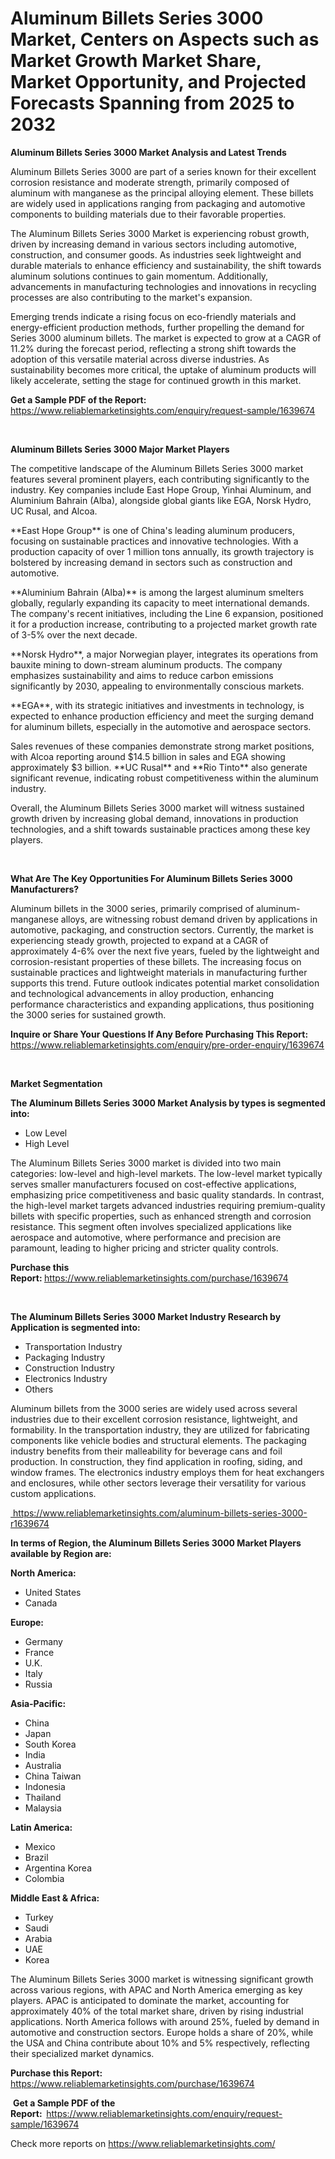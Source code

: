 <p><h1>Aluminum Billets Series 3000 Market, Centers on Aspects such as Market Growth Market Share, Market Opportunity, and Projected Forecasts Spanning from 2025 to 2032</h1></p><p><strong>Aluminum Billets Series 3000 Market Analysis and Latest Trends</strong></p>
<p><p>Aluminum Billets Series 3000 are part of a series known for their excellent corrosion resistance and moderate strength, primarily composed of aluminum with manganese as the principal alloying element. These billets are widely used in applications ranging from packaging and automotive components to building materials due to their favorable properties.</p><p>The Aluminum Billets Series 3000 Market is experiencing robust growth, driven by increasing demand in various sectors including automotive, construction, and consumer goods. As industries seek lightweight and durable materials to enhance efficiency and sustainability, the shift towards aluminum solutions continues to gain momentum. Additionally, advancements in manufacturing technologies and innovations in recycling processes are also contributing to the market's expansion.</p><p>Emerging trends indicate a rising focus on eco-friendly materials and energy-efficient production methods, further propelling the demand for Series 3000 aluminum billets. The market is expected to grow at a CAGR of 11.2% during the forecast period, reflecting a strong shift towards the adoption of this versatile material across diverse industries. As sustainability becomes more critical, the uptake of aluminum products will likely accelerate, setting the stage for continued growth in this market.</p></p>
<p><strong>Get a Sample PDF of the Report:&nbsp;</strong> <a href="https://www.reliablemarketinsights.com/enquiry/request-sample/1639674?utm_campaign=3531&utm_medium=2&utm_source=Github&utm_content=ia&utm_term=02042025&utm_id=aluminum-billets-series-3000">https://www.reliablemarketinsights.com/enquiry/request-sample/1639674</a></p>
<p>&nbsp;</p>
<p><strong>Aluminum Billets Series 3000 Major Market Players</strong></p>
<p><p>The competitive landscape of the Aluminum Billets Series 3000 market features several prominent players, each contributing significantly to the industry. Key companies include East Hope Group, Yinhai Aluminum, and Aluminium Bahrain (Alba), alongside global giants like EGA, Norsk Hydro, UC Rusal, and Alcoa.</p><p>**East Hope Group** is one of China's leading aluminum producers, focusing on sustainable practices and innovative technologies. With a production capacity of over 1 million tons annually, its growth trajectory is bolstered by increasing demand in sectors such as construction and automotive. </p><p>**Aluminium Bahrain (Alba)** is among the largest aluminum smelters globally, regularly expanding its capacity to meet international demands. The company's recent initiatives, including the Line 6 expansion, positioned it for a production increase, contributing to a projected market growth rate of 3-5% over the next decade.</p><p>**Norsk Hydro**, a major Norwegian player, integrates its operations from bauxite mining to down-stream aluminum products. The company emphasizes sustainability and aims to reduce carbon emissions significantly by 2030, appealing to environmentally conscious markets.</p><p>**EGA**, with its strategic initiatives and investments in technology, is expected to enhance production efficiency and meet the surging demand for aluminum billets, especially in the automotive and aerospace sectors.</p><p>Sales revenues of these companies demonstrate strong market positions, with Alcoa reporting around $14.5 billion in sales and EGA showing approximately $3 billion. **UC Rusal** and **Rio Tinto** also generate significant revenue, indicating robust competitiveness within the aluminum industry.</p><p>Overall, the Aluminum Billets Series 3000 market will witness sustained growth driven by increasing global demand, innovations in production technologies, and a shift towards sustainable practices among these key players.</p></p>
<p>&nbsp;</p>
<p><strong>What Are The Key Opportunities For Aluminum Billets Series 3000 Manufacturers?</strong></p>
<p><p>Aluminum billets in the 3000 series, primarily comprised of aluminum-manganese alloys, are witnessing robust demand driven by applications in automotive, packaging, and construction sectors. Currently, the market is experiencing steady growth, projected to expand at a CAGR of approximately 4-6% over the next five years, fueled by the lightweight and corrosion-resistant properties of these billets. The increasing focus on sustainable practices and lightweight materials in manufacturing further supports this trend. Future outlook indicates potential market consolidation and technological advancements in alloy production, enhancing performance characteristics and expanding applications, thus positioning the 3000 series for sustained growth.</p></p>
<p><strong>Inquire or Share Your Questions If Any Before Purchasing This Report:</strong> <a href="https://www.reliablemarketinsights.com/enquiry/pre-order-enquiry/1639674?utm_campaign=3531&utm_medium=2&utm_source=Github&utm_content=ia&utm_term=02042025&utm_id=aluminum-billets-series-3000">https://www.reliablemarketinsights.com/enquiry/pre-order-enquiry/1639674</a></p>
<p>&nbsp;</p>
<p><strong>Market Segmentation</strong></p>
<p><strong>The Aluminum Billets Series 3000 Market Analysis by types is segmented into:</strong></p>
<p><ul><li>Low Level</li><li>High Level</li></ul></p>
<p><p>The Aluminum Billets Series 3000 market is divided into two main categories: low-level and high-level markets. The low-level market typically serves smaller manufacturers focused on cost-effective applications, emphasizing price competitiveness and basic quality standards. In contrast, the high-level market targets advanced industries requiring premium-quality billets with specific properties, such as enhanced strength and corrosion resistance. This segment often involves specialized applications like aerospace and automotive, where performance and precision are paramount, leading to higher pricing and stricter quality controls.</p></p>
<p><strong>Purchase this Report:&nbsp;</strong><a href="https://www.reliablemarketinsights.com/purchase/1639674?utm_campaign=3531&utm_medium=2&utm_source=Github&utm_content=ia&utm_term=02042025&utm_id=aluminum-billets-series-3000">https://www.reliablemarketinsights.com/purchase/1639674</a></p>
<p>&nbsp;</p>
<p><strong>The Aluminum Billets Series 3000 Market Industry Research by Application is segmented into:</strong></p>
<p><ul><li>Transportation Industry</li><li>Packaging Industry</li><li>Construction Industry</li><li>Electronics Industry</li><li>Others</li></ul></p>
<p><p>Aluminum billets from the 3000 series are widely used across several industries due to their excellent corrosion resistance, lightweight, and formability. In the transportation industry, they are utilized for fabricating components like vehicle bodies and structural elements. The packaging industry benefits from their malleability for beverage cans and foil production. In construction, they find application in roofing, siding, and window frames. The electronics industry employs them for heat exchangers and enclosures, while other sectors leverage their versatility for various custom applications.</p></p>
<p><a href="https://www.reliablemarketinsights.com/aluminum-billets-series-3000-r1639674?utm_campaign=3531&utm_medium=2&utm_source=Github&utm_content=ia&utm_term=02042025&utm_id=aluminum-billets-series-3000">&nbsp;https://www.reliablemarketinsights.com/aluminum-billets-series-3000-r1639674</a></p>
<p><strong>In terms of Region, the Aluminum Billets Series 3000 Market Players available by Region are:</strong></p>
<p>
    <p> <strong> North America: </strong>
        <ul>
            <li>United States</li>
            <li>Canada</li>
        </ul>
        </p> 
    <p> <strong> Europe: </strong>
        <ul>
            <li>Germany</li>
            <li>France</li>
            <li>U.K.</li>
            <li>Italy</li>
            <li>Russia</li>
        </ul>
        </p> 
    <p> <strong> Asia-Pacific: </strong>
        <ul>
            <li>China</li>
            <li>Japan</li>
            <li>South Korea</li>
            <li>India</li>
            <li>Australia</li>
            <li>China Taiwan</li>
            <li>Indonesia</li>
            <li>Thailand</li>
            <li>Malaysia</li>
        </ul>
        </p> 
    <p> <strong> Latin America: </strong>
        <ul>
            <li>Mexico</li>
            <li>Brazil</li>
            <li>Argentina Korea</li>
            <li>Colombia</li>
        </ul>
        </p> 
    <p> <strong> Middle East & Africa: </strong>
        <ul>
            <li>Turkey</li>
            <li>Saudi</li>
            <li>Arabia</li>
            <li>UAE</li>
            <li>Korea</li>
        </ul>
    </p>
    </p>
<p><p>The Aluminum Billets Series 3000 market is witnessing significant growth across various regions, with APAC and North America emerging as key players. APAC is anticipated to dominate the market, accounting for approximately 40% of the total market share, driven by rising industrial applications. North America follows with around 25%, fueled by demand in automotive and construction sectors. Europe holds a share of 20%, while the USA and China contribute about 10% and 5% respectively, reflecting their specialized market dynamics.</p></p>
<p><strong>Purchase this Report: </strong><a href="https://www.reliablemarketinsights.com/purchase/1639674?utm_campaign=3531&utm_medium=2&utm_source=Github&utm_content=ia&utm_term=02042025&utm_id=aluminum-billets-series-3000">https://www.reliablemarketinsights.com/purchase/1639674</a></p>
<p>&nbsp;<strong>Get a Sample PDF of the Report:&nbsp;&nbsp;</strong><a href="https://www.reliablemarketinsights.com/enquiry/request-sample/1639674?utm_campaign=3531&utm_medium=2&utm_source=Github&utm_content=ia&utm_term=02042025&utm_id=aluminum-billets-series-3000">https://www.reliablemarketinsights.com/enquiry/request-sample/1639674</a></p>
<p><strong></strong></p>
<p>Check more reports on <a href="https://www.reliablemarketinsights.com/?utm_campaign=3531&utm_medium=2&utm_source=Github&utm_content=ia&utm_term=02042025&utm_id=aluminum-billets-series-3000">https://www.reliablemarketinsights.com/</a></p>